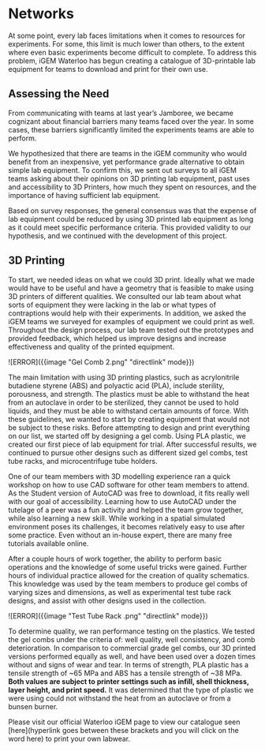 <div id = “3d” >

# Networks

At some point, every lab faces limitations when it comes to resources for experiments. For some, this limit is much lower than others, to the extent where even basic experiments become difficult to complete. To address this problem, iGEM Waterloo has begun creating a catalogue of 3D-printable lab equipment for teams to download and print for their own use.

## Assessing the Need

From communicating with teams at last year’s Jamboree, we became cognizant about financial barriers many teams faced over the year. In some cases, these barriers significantly limited the experiments teams are able to perform.  

We hypothesized that there are teams in the iGEM community who would benefit from an inexpensive, yet performance grade alternative to obtain simple lab equipment. To confirm this, we sent out surveys to all iGEM teams asking about their opinions on 3D printing lab equipment, past uses and accessibility to 3D Printers, how much they spent on resources, and the importance of having sufficient lab equipment.

Based on survey responses, the general consensus was that the expense of lab equipment could be reduced by using 3D printed lab equipment as long as it could meet specific performance criteria. This provided validity to our hypothesis, and we continued with the development of this project.

## 3D Printing

To start, we needed ideas on what we could 3D print. Ideally what we made would have to be useful and have a geometry that is feasible to make using 3D printers of different qualities. We consulted our lab team about what sorts of equipment they were lacking in the lab or what types of contraptions would help with their experiments. In addition, we asked the iGEM teams we surveyed for examples of equipment we could print as well. Throughout the design process, our lab team tested out the prototypes and provided feedback, which helped us improve designs and increase effectiveness and quality of the printed equipment.

![ERROR]({{image "Gel Comb 2.png" "directlink" mode}})

The main limitation with using 3D printing plastics, such as acrylonitrile butadiene styrene (ABS) and polyactic acid (PLA), include sterility, porousness, and strength. The plastics must be able to withstand the heat from an autoclave in order to be sterilized, they cannot be used to hold liquids, and they must be able to withstand certain amounts of force. With these guidelines, we wanted to start by creating equipment that would not be subject to these risks. Before attempting to design and print everything on our list, we started off by designing a gel comb. Using PLA plastic, we created our first piece of lab equipment for trial. After successful results, we continued to pursue other designs such as different sized gel combs, test tube racks, and microcentrifuge tube holders.

One of our team members with 3D modelling experience ran a quick workshop on how to use CAD software for other team members to attend. As the Student version of AutoCAD was free to download, it fits really well with our goal of accessibility.  Learning how to use AutoCAD under the tutelage of a peer was a fun activity and helped the team grow together, while also learning a new skill. While working in a spatial simulated environment poses its challenges, it becomes relatively easy to use after some practice. Even without an in-house expert, there are many free tutorials available online.

After a couple hours of work together, the ability to perform basic operations and the knowledge of some useful tricks were gained. Further hours of individual practice allowed for the creation of quality schematics. This knowledge was used by the team members to produce gel combs of varying sizes and dimensions, as well as experimental test tube rack designs, and assist with other designs used in the collection.

![ERROR]({{image "Test Tube Rack .png" "directlink" mode}})

To determine quality, we ran performance testing on the plastics. We tested the gel combs under the criteria of: well quality, well consistency, and comb deterioration. In comparison to commercial grade gel combs, our 3D printed versions performed equally as well, and have been used over a dozen times without and signs of wear and tear. In terms of strength, PLA plastic has a tensile strength of ~65 MPa and ABS has a tensile strength of ~38 MPa. **Both values are subject to printer settings such as infill, shell thickness, layer height, and print speed.** It was determined that the type of plastic we were using could not withstand the heat from an autoclave or from a bunsen burner.

Please visit our official Waterloo iGEM page to view our catalogue seen [here](hyperlink goes between these brackets and you will click on the word here) to print your own labwear.

</div>
